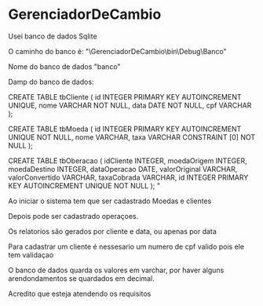 # GerenciadorDeCambio
 Usei banco de dados Sqlite
 
 O caminho do banco é: "\GerenciadorDeCambio\bin\Debug\Banco"
 
 Nome do banco de dados "banco"
 
 Damp do banco de dados:
 
 CREATE TABLE tbCliente (
    id   INTEGER PRIMARY KEY AUTOINCREMENT
                 UNIQUE,
    nome VARCHAR NOT NULL,
    data DATE    NOT NULL,
    cpf  VARCHAR
);

CREATE TABLE tbMoeda (
    id   INTEGER PRIMARY KEY AUTOINCREMENT
                 UNIQUE
                 NOT NULL,
    nome VARCHAR,
    taxa VARCHAR CONSTRAINT [0] NOT NULL
);

CREATE TABLE tbOberacao (
    idCliente       INTEGER,
    moedaOrigem     INTEGER,
    moedaDestino    INTEGER,
    dataOperacao    DATE,
    valorOriginal   VARCHAR,
    valorConvertido VARCHAR,
    taxaCobrada     VARCHAR,
    id              INTEGER PRIMARY KEY AUTOINCREMENT
                            UNIQUE
                            NOT NULL
);
"

Ao iniciar o sistema tem que ser cadastrado Moedas e clientes 

Depois pode ser cadastrado operaçoes.

Os relatorios são gerados por cliente e data, ou apenas por data

Para cadastrar um cliente é nessesario um numero de cpf valido pois ele tem validaçao

O banco de dados quarda os valores em varchar, por haver alguns arendondamentos se quardados em decimal.

Acredito que esteja atendendo os requisitos 


